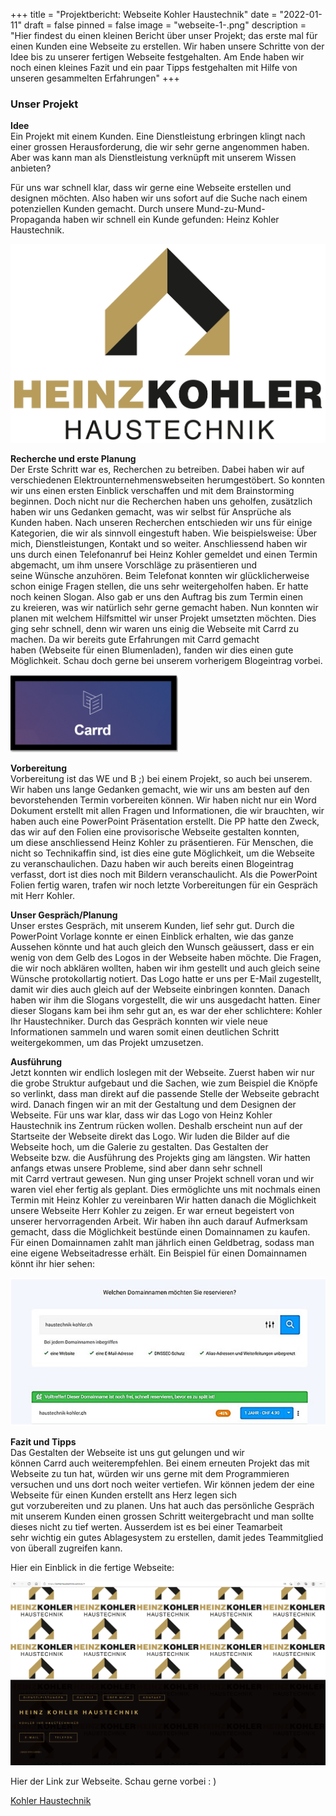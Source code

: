 +++
title = "Projektbericht: Webseite Kohler Haustechnik"
date = "2022-01-11"
draft = false
pinned = false
image = "webseite-1-.png"
description = "Hier findest du einen kleinen Bericht über unser Projekt; das erste mal für einen Kunden eine Webseite zu erstellen. Wir haben unsere Schritte von der Idee bis zu unserer fertigen Webseite festgehalten. Am Ende haben wir noch einen kleines Fazit und ein paar Tipps festgehalten mit Hilfe von unseren gesammelten Erfahrungen"
+++
### Unser Projekt

**Idee** \
Ein Projekt mit einem Kunden. Eine Dienstleistung erbringen klingt nach einer grossen Herausforderung, die wir sehr gerne angenommen haben. Aber was kann man als Dienstleistung verknüpft mit unserem Wissen anbieten? 

Für uns war schnell klar, dass wir gerne eine Webseite erstellen und designen möchten. Also haben wir uns sofort auf die Suche nach einem potenziellen Kunden gemacht. Durch unsere Mund-zu-Mund-Propaganda haben wir schnell ein Kunde gefunden: Heinz Kohler Haustechnik.



![](logo_rgb_rz-002-.jpg)



**Recherche und erste Planung** \
Der Erste Schritt war es, Recherchen zu betreiben. Dabei haben wir auf verschiedenen Elektrounternehmenswebseiten herumgestöbert. So konnten wir uns einen ersten Einblick verschaffen und mit dem Brainstorming beginnen. Doch nicht nur die Recherchen haben uns geholfen, zusätzlich haben wir uns Gedanken gemacht, was wir selbst für Ansprüche als Kunden haben. Nach unseren Recherchen entschieden wir uns für einige Kategorien, die wir als sinnvoll eingestuft haben. Wie beispielsweise: Über mich, Dienstleistungen, Kontakt und so weiter. Anschliessend haben wir uns durch einen Telefonanruf bei Heinz Kohler gemeldet und einen Termin abgemacht, um ihm unsere Vorschläge zu präsentieren und seine Wünsche anzuhören. Beim Telefonat konnten wir glücklicherweise schon einige Fragen stellen, die uns sehr weitergeholfen haben. Er hatte noch keinen Slogan. Also gab er uns den Auftrag bis zum Termin einen zu kreieren, was wir natürlich sehr gerne gemacht haben. Nun konnten wir planen mit welchem Hilfsmittel wir unser Projekt umsetzten möchten. Dies ging sehr schnell, denn wir waren uns einig die Webseite mit Carrd zu machen. Da wir bereits gute Erfahrungen mit Carrd gemacht haben (Webseite für einen Blumenladen), fanden wir dies einen gute Möglichkeit. Schau doch gerne bei unserem vorherigem Blogeintrag vorbei. 

![](carrd.png)





**Vorbereitung** \
Vorbereitung ist das WE und B ;) bei einem Projekt, so auch bei unserem. Wir haben uns lange Gedanken gemacht, wie wir uns am besten auf den bevorstehenden Termin vorbereiten können. Wir haben nicht nur ein Word Dokument erstellt mit allen Fragen und Informationen, die wir brauchten, wir haben auch eine PowerPoint Präsentation erstellt. Die PP hatte den Zweck, das wir auf den Folien eine provisorische Webseite gestalten konnten, um diese anschliessend Heinz Kohler zu präsentieren. Für Menschen, die nicht so Technikaffin sind, ist dies eine gute Möglichkeit, um die Webseite zu veranschaulichen. Dazu haben wir auch bereits einen Blogeintrag verfasst, dort ist dies noch mit Bildern veranschaulicht. Als die PowerPoint Folien fertig waren, trafen wir noch letzte Vorbereitungen für ein Gespräch mit Herr Kohler. 





**Unser Gespräch/Planung** \
Unser erstes Gespräch, mit unserem Kunden, lief sehr gut. Durch die PowerPoint Vorlage konnte er einen Einblick erhalten, wie das ganze Aussehen könnte und hat auch gleich den Wunsch geäussert, dass er ein wenig von dem Gelb des Logos in der Webseite haben möchte. Die Fragen, die wir noch abklären wollten, haben wir ihm gestellt und auch gleich seine Wünsche protokollartig notiert. Das Logo hatte er uns per E-Mail zugestellt, damit wir dies auch gleich auf der Webseite einbringen konnten. Danach haben wir ihm die Slogans vorgestellt, die wir uns ausgedacht hatten. Einer dieser Slogans kam bei ihm sehr gut an, es war der eher schlichtere: Kohler Ihr Haustechniker. Durch das Gespräch konnten wir viele neue Informationen sammeln und waren somit einen deutlichen Schritt weitergekommen, um das Projekt umzusetzen.  





**Ausführung** \
Jetzt konnten wir endlich loslegen mit der Webseite. Zuerst haben wir nur die grobe Struktur aufgebaut und die Sachen, wie zum Beispiel die Knöpfe so verlinkt, dass man direkt auf die passende Stelle der Webseite gebracht wird. Danach fingen wir an mit der Gestaltung und dem Designen der Webseite. Für uns war klar, dass wir das Logo von Heinz Kohler Haustechnik ins Zentrum rücken wollen. Deshalb erscheint nun auf der Startseite der Webseite direkt das Logo. Wir luden die Bilder auf die Webseite hoch, um die Galerie zu gestalten. Das Gestalten der Webseite bzw. die Ausführung des Projekts ging am längsten. Wir hatten anfangs etwas unsere Probleme, sind aber dann sehr schnell mit Carrd vertraut gewesen. Nun ging unser Projekt schnell voran und wir waren viel eher fertig als geplant. Dies ermöglichte uns mit nochmals einen Termin mit Heinz Kohler zu vereinbaren Wir hatten danach die Möglichkeit unsere Webseite Herr Kohler zu zeigen. Er war erneut begeistert von unserer hervorragenden Arbeit. Wir haben ihn auch darauf Aufmerksam gemacht, dass die Möglichkeit bestünde einen Domainnamen zu kaufen. Für einen Domainnamen zahlt man jährlich einen Geldbetrag, sodass man eine eigene Webseitadresse erhält. Ein Beispiel für einen Domainnamen könnt ihr hier sehen: 

![](domainname.png)





**Fazit und Tipps** \
Das Gestalten der Webseite ist uns gut gelungen und wir können Carrd auch weiterempfehlen. Bei einem erneuten Projekt das mit Webseite zu tun hat, würden wir uns gerne mit dem Programmieren versuchen und uns dort noch weiter vertiefen. Wir können jedem der eine Webseite für einen Kunden erstellt ans Herz legen sich gut vorzubereiten und zu planen. Uns hat auch das persönliche Gespräch mit unserem Kunden einen grossen Schritt weitergebracht und man sollte dieses nicht zu tief werten. Ausserdem ist es bei einer Teamarbeit sehr wichtig ein gutes Ablagesystem zu erstellen, damit jedes Teammitglied von überall zugreifen kann. 





Hier ein Einblick in die fertige Webseite: 

![](webseite-1-.png)



Hier der Link zur Webseite. Schau gerne vorbei : )

[Kohler Haustechnik](https://kohlerhaustechnik.carrd.co/#)
